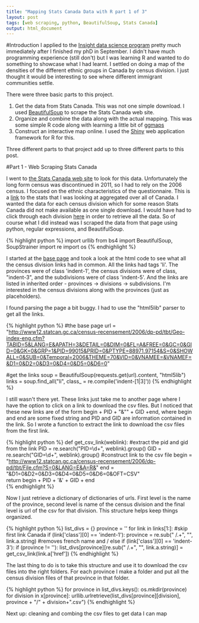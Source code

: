 ```yaml
---
title: "Mapping Stats Canada Data with R part 1 of 3"
layout: post
tags: [web scraping, python, BeautifulSoup, Stats Canada]
output: html_document
---
```

#Introduction
I applied to the [Insight data science program](http://insightdatascience.com/) pretty much immediately after I finished my phD in September. I didn't have much programming experience (still don't) but I was learning R and wanted to do something to showcase what I had learnt. I settled on doing a map of the densities of the different ethnic groups in Canada by census division. I just thought it would be interesting to see where different immigrant communities settle. 

There were three basic parts to this project. 

1. Get the data from Stats Canada. This was not one simple download. I used [BeautifulSoup](http://www.crummy.com/software/BeautifulSoup/) to scrape the Stats Canada web site.
2. Organize and combine the data along with the actual mapping. This was some simple R code along with learning a little bit of [ggmaps](http://cran.r-project.org/web/packages/ggmap/ggmap.pdf)
3. Construct an interactive map online. I used the [Shiny](http://shiny.rstudio.com/) web application framework for R for this.

Three different parts to that project add up to three different parts to this post.

#Part 1 - Web Scraping Stats Canada 

I went to [the Stats Canada web site](http://www.statcan.gc.ca/start-debut-eng.html) to look for this data. Unfortunately the long form census was discontinued in 2011, so I had to rely on the 2006 census. I focused on the ethnic characteristics of the questionnaire. This is a [link](http://www12.statcan.gc.ca/census-recensement/2006/dp-pd/tbt/Rp-eng.cfm?LANG=E&APATH=3&DETAIL=0&DIM=0&FL=A&FREE=0&GC=0&GID=0&GK=0&GRP=1&PID=99015&PRID=0&PTYPE=88971,97154&S=0&SHOWALL=0&SUB=0&Temporal=2006&THEME=70&VID=0&VNAMEE=&VNAMEF=) to the stats that I was looking at aggregated over all of Canada. I wanted the data for each census division which for some reason Stats Canada did not make available as one single download. I would have had to click through each division [here][censusdivisions] in order to retrieve all the data. So of course what I did instead was I scraped the data from that page using python, regular expressions, and BeautifulSoup.

{% highlight python %}
import urllib
from bs4 import BeautifulSoup, SoupStrainer
import re
import os
{% endhighlight %}

I started at the [base page][censusdivisions] and took a look at the html code to see what all the census division links had in common. All the links had tags 'li'. The provinces were of class 'indent-1', the census divisions were of class, "indent-3", and the subdivisions were of class 'indent-5'. And the links are listed in inherited order - provinces -> divisions -> subdivisions. I'm interested in the census divisions along with the provinces (just as placeholders). 

I found parsing the page a bit buggy. I had to use the "html5lib" parser to get all the links.

{% highlight python %}
#the base page
url = "http://www12.statcan.gc.ca/census-recensement/2006/dp-pd/tbt/Geo-index-eng.cfm?TABID=5&LANG=E&APATH=3&DETAIL=0&DIM=0&FL=A&FREE=0&GC=0&GID=0&GK=0&GRP=1&PID=99015&PRID=0&PTYPE=88971,97154&S=0&SHOWALL=0&SUB=0&Temporal=2006&THEME=70&VID=0&VNAMEE=&VNAMEF=&D1=0&D2=0&D3=0&D4=0&D5=0&D6=0"

#get the links
soup = BeautifulSoup(requests.get(url).content, "html5lib")
links = soup.find_all("li", class_ = re.compile('indent-[1|3]'))
{% endhighlight %}

I still wasn't there yet. These links just take me to another page where I have the option to click on a link to download the csv files. But I noticed that these new links are of the form begin + PID + "&"" + GID +end, where begin and end are some fixed string and PID and GID are information contained in the link. So I wrote a function to extract the link to download the csv files from the first link.

{% highlight python %}
def get_csv_link(weblink):
    #extract the pid and gid from the link
    PID = re.search("PID=\d+", weblink).group()
    GID = re.search("GID=\d+", weblink).group()
    #construct link to the csv file
    begin = "http://www12.statcan.gc.ca/census-recensement/2006/dp-pd/tbt/File.cfm?S=0&LANG=E&A=R&"
    end = "&D1=0&D2=0&D3=0&D4=0&D5=0&D6=0&OFT=CSV"   
    return begin + PID + '&' + GID + end  
{% endhighlight %}

Now I just retrieve a dictionary of dictionaries of urls. First level is the name of the province, second level is name of the census division and the final level is url of the csv for that division. This structure helps keep things organized.

{% highlight python %}
list_divs = {}
province = ''
for link in links[1:]: #skip first link Canada 
    if (link['class'][0] == 'indent-1'): 
        province = re.sub(" /.+", "", link.a.string) #removes french name and /
    else if (link['class'][0] == 'indent-3'):
        if (province != ''):
            list_divs[province][re.sub(" /.+", "", link.a.string)] = 
                get_csv_link(link.a['href'])
{% endhighlight %}

The last thing to do is to take this structure and use it to download the csv files into the right folders. For each province I make a folder and put all the census division files of that province in that folder.

{% highlight python  %}
for province in list_divs.keys():
    os.mkdir(province)
    for division in x[province]:
        urllib.urlretrieve(list_divs[province][division], province + "/" + division+".csv")
{% endhighlight %}

Next up: cleaning and combing the csv files to get data I can map

[censusdivisions]: http://www12.statcan.gc.ca/census-recensement/2006/dp-pd/tbt/Geo-index-eng.cfm?TABID=5&LANG=E&APATH=3&DETAIL=0&DIM=0&FL=A&FREE=0&GC=0&GID=0&GK=0&GRP=1&PID=99015&PRID=0&PTYPE=88971,97154&S=0&SHOWALL=0&SUB=0&Temporal=2006&THEME=70&VID=0&VNAMEE=&VNAMEF=&D1=0&D2=0&D3=0&D4=0&D5=0&D6=0